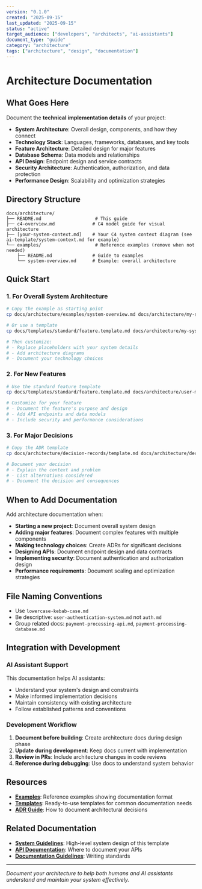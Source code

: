 ```yaml
---
version: "0.1.0"
created: "2025-09-15"
last_updated: "2025-09-15"
status: "active"
target_audience: ["developers", "architects", "ai-assistants"]
document_type: "guide"
category: "architecture"
tags: ["architecture", "design", "documentation"]
---
```


# Architecture Documentation

## What Goes Here

Document the **technical implementation details** of your project:

- **System Architecture**: Overall design, components, and how they connect
- **Technology Stack**: Languages, frameworks, databases, and key tools
- **Feature Architecture**: Detailed design for major features
- **Database Schema**: Data models and relationships
- **API Design**: Endpoint design and service contracts
- **Security Architecture**: Authentication, authorization, and data protection
- **Performance Design**: Scalability and optimization strategies

## Directory Structure

```
docs/architecture/
├── README.md                    # This guide
├── c4-overview.md              # C4 model guide for visual architecture
├── [your-system-context.md]    # Your C4 system context diagram (see ai-template/system-context.md for example)
└── examples/                    # Reference examples (remove when not needed)
    ├── README.md               # Guide to examples
    └── system-overview.md      # Example: overall architecture
```

## Quick Start

### 1. **For Overall System Architecture**
```bash
# Copy the example as starting point
cp docs/architecture/examples/system-overview.md docs/architecture/my-system.md

# Or use a template
cp docs/templates/standard/feature.template.md docs/architecture/my-system.md

# Then customize:
# - Replace placeholders with your system details
# - Add architecture diagrams
# - Document your technology choices
```

### 2. **For New Features**
```bash
# Use the standard feature template
cp docs/templates/standard/feature.template.md docs/architecture/user-management.md

# Customize for your feature
# - Document the feature's purpose and design
# - Add API endpoints and data models
# - Include security and performance considerations
```

### 3. **For Major Decisions**
```bash
# Copy the ADR template
cp docs/architecture/decision-records/template.md docs/architecture/decision-records/002-database-choice.md

# Document your decision
# - Explain the context and problem
# - List alternatives considered
# - Document the decision and consequences
```

## When to Add Documentation

Add architecture documentation when:

- **Starting a new project**: Document overall system design
- **Adding major features**: Document complex features with multiple components
- **Making technology choices**: Create ADRs for significant decisions
- **Designing APIs**: Document endpoint design and data contracts
- **Implementing security**: Document authentication and authorization design
- **Performance requirements**: Document scaling and optimization strategies

## File Naming Conventions

- Use `lowercase-kebab-case.md`
- Be descriptive: `user-authentication-system.md` not `auth.md`
- Group related docs: `payment-processing-api.md`, `payment-processing-database.md`

## Integration with Development

### AI Assistant Support
This documentation helps AI assistants:
- Understand your system's design and constraints
- Make informed implementation decisions
- Maintain consistency with existing architecture
- Follow established patterns and conventions

### Development Workflow
1. **Document before building**: Create architecture docs during design phase
2. **Update during development**: Keep docs current with implementation
3. **Review in PRs**: Include architecture changes in code reviews
4. **Reference during debugging**: Use docs to understand system behavior

## Resources

- **[Examples](./examples/README.md)**: Reference examples showing documentation format
- **[Templates](./templates/)**: Ready-to-use templates for common documentation needs
- **[ADR Guide](./decision-records/README.md)**: How to document architectural decisions

## Related Documentation

- **[System Guidelines](../../CLAUDE.md)**: High-level system design of this template
- **[API Documentation](../api/README.md)**: Where to document your APIs
- **[Documentation Guidelines](../documentation-guidelines.md)**: Writing standards

---

*Document your architecture to help both humans and AI assistants understand and maintain your system effectively.*